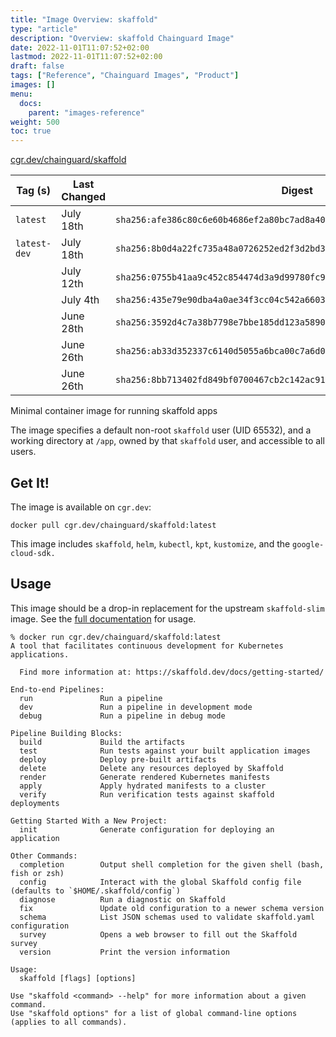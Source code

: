 ```yaml
---
title: "Image Overview: skaffold"
type: "article"
description: "Overview: skaffold Chainguard Image"
date: 2022-11-01T11:07:52+02:00
lastmod: 2022-11-01T11:07:52+02:00
draft: false
tags: ["Reference", "Chainguard Images", "Product"]
images: []
menu:
  docs:
    parent: "images-reference"
weight: 500
toc: true
---
```


[cgr.dev/chainguard/skaffold](https://github.com/chainguard-images/images/tree/main/images/skaffold)

| Tag (s)       | Last Changed | Digest                                                                    |
|---------------|--------------|---------------------------------------------------------------------------|
|  `latest`     | July 18th    | `sha256:afe386c80c6e60b4686ef2a80bc7ad8a40b6a6bd09d865944684864e85882c65` |
|  `latest-dev` | July 18th    | `sha256:8b0d4a22fc735a48a0726252ed2f3d2bd3e93ff153b4a83ac2863878ae8344d4` |
|               | July 12th    | `sha256:0755b41aa9c452c854474d3a9d99780fc9454ff0c9a05704029aadb8b0ab9dca` |
|               | July 4th     | `sha256:435e79e90dba4a0ae34f3cc04c542a6603729cfc8d74b8c5aaad27383dea3e41` |
|               | June 28th    | `sha256:3592d4c7a38b7798e7bbe185dd123a5890d88f9f40ba7bea4213738589173445` |
|               | June 26th    | `sha256:ab33d352337c6140d5055a6bca00c7a6d07773ee559fd1fc97d0409eb22761af` |
|               | June 26th    | `sha256:8bb713402fd849bf0700467cb2c142ac91e25ffc51f7d8517d02fc5de74857f8` |



Minimal container image for running skaffold apps

The image specifies a default non-root `skaffold` user (UID 65532), and a working directory at `/app`, owned by that `skaffold` user, and accessible to all users.

## Get It!

The image is available on `cgr.dev`:

```
docker pull cgr.dev/chainguard/skaffold:latest
```

This image includes `skaffold`, `helm`, `kubectl`, `kpt`, `kustomize`, and the `google-cloud-sdk.`

## Usage

This image should be a drop-in replacement for the upstream `skaffold-slim` image.
See the [full documentation](https://skaffold.dev/docs/install/#standalone-binary) for usage.


```
% docker run cgr.dev/chainguard/skaffold:latest
A tool that facilitates continuous development for Kubernetes applications.

  Find more information at: https://skaffold.dev/docs/getting-started/

End-to-end Pipelines:
  run               Run a pipeline
  dev               Run a pipeline in development mode
  debug             Run a pipeline in debug mode

Pipeline Building Blocks:
  build             Build the artifacts
  test              Run tests against your built application images
  deploy            Deploy pre-built artifacts
  delete            Delete any resources deployed by Skaffold
  render            Generate rendered Kubernetes manifests
  apply             Apply hydrated manifests to a cluster
  verify            Run verification tests against skaffold deployments

Getting Started With a New Project:
  init              Generate configuration for deploying an application

Other Commands:
  completion        Output shell completion for the given shell (bash, fish or zsh)
  config            Interact with the global Skaffold config file (defaults to `$HOME/.skaffold/config`)
  diagnose          Run a diagnostic on Skaffold
  fix               Update old configuration to a newer schema version
  schema            List JSON schemas used to validate skaffold.yaml configuration
  survey            Opens a web browser to fill out the Skaffold survey
  version           Print the version information

Usage:
  skaffold [flags] [options]

Use "skaffold <command> --help" for more information about a given command.
Use "skaffold options" for a list of global command-line options (applies to all commands).
```


